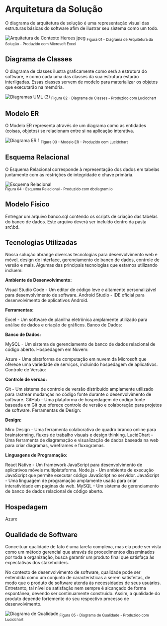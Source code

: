 # Arquitetura da Solução

O diagrama de arquitetura de solução é uma representação visual das estruturas básicas do software afim de ilustrar seu sistema como um todo.

![Arquitetura de Contexto Heroes jpeg](https://github.com/ICEI-PUC-Minas-PMV-ADS/pmv-ads-2024-1-e3-proj-mov-t6-pmv-ads-2024-1-e3-proj-heroes-t6/assets/131215140/76eebd66-f008-49a2-8ec8-b319d559af6d) <sub> Figura 01 - Diagrama de Arquitetura da Solução - Produzido com Microsoft Excel <sub>

## Diagrama de Classes

O diagrama de classes ilustra graficamente como será a estrutura do software, e como cada uma das classes da sua estrutura estarão interligadas. Essas classes servem de modelo para materializar os objetos que executarão na memória.

![Diagramas UML (3)](https://github.com/ICEI-PUC-Minas-PMV-ADS/pmv-ads-2024-1-e3-proj-mov-t6-pmv-ads-2024-1-e3-proj-heroes-t6/assets/131215140/5fc26a8a-74dd-40f6-8647-69218e793f16) <sub> Figura 02 - Diagrama de Classes - Produzido com Lucidchart <sub>

## Modelo ER

O Modelo ER representa através de um diagrama como as entidades (coisas, objetos) se relacionam entre si na aplicação interativa.

![Diagrama ER 1](https://github.com/ICEI-PUC-Minas-PMV-ADS/pmv-ads-2024-1-e3-proj-mov-t6-pmv-ads-2024-1-e3-proj-heroes-t6/assets/131215140/758e34ae-2d83-49d2-a1f9-b61d514601be) <sub> Figura 03 - Modelo ER - Produzido com Lucidchart <sub>

## Esquema Relacional

O Esquema Relacional corresponde à representação dos dados em tabelas juntamente com as restrições de integridade e chave primária.

![Esquema Relacional](https://github.com/ICEI-PUC-Minas-PMV-ADS/pmv-ads-2024-1-e3-proj-mov-t6-pmv-ads-2024-1-e3-proj-heroes-t6/assets/131215140/95a9df99-13fe-4ef2-ab56-e7f742f20210)       
<sub> Figura 04 - Esquema Relacional - Produzido com dbdiagram.io <sub>

## Modelo Físico

Entregar um arquivo banco.sql contendo os scripts de criação das tabelas do banco de dados. Este arquivo deverá ser incluído dentro da pasta src\bd.

## Tecnologias Utilizadas

Nossa solução abrange diversas tecnologias para desenvolvimento web e móvel, design de interface, gerenciamento de banco de dados, controle de versão e mais. Algumas das principais tecnologias que estamos utilizando incluem:

**Ambiente de Desenvolvimento:**

Visual Studio Code - Um editor de código leve e altamente personalizável para desenvolvimento de software.
Android Studio - IDE oficial para desenvolvimento de aplicativos Android.

 **Ferramentas:**

Excel - Um software de planilha eletrônica amplamente utilizado para análise de dados e criação de gráficos.
Banco de Dados:

**Banco de Dados:**

MySQL - Um sistema de gerenciamento de banco de dados relacional de código aberto.
Hospedagem em Nuvem:

Azure - Uma plataforma de computação em nuvem da Microsoft que oferece uma variedade de serviços, incluindo hospedagem de aplicativos.
Controle de Versão:

**Controle de versao:**

Git - Um sistema de controle de versão distribuído amplamente utilizado para rastrear mudanças no código fonte durante o desenvolvimento de software.
GitHub - Uma plataforma de hospedagem de código fonte baseada em Git que oferece controle de versão e colaboração para projetos de software.
Ferramentas de Design:

**Design:**

Miro Design - Uma ferramenta colaborativa de quadro branco online para brainstorming, fluxos de trabalho visuais e design thinking.
LucidChart - Uma ferramenta de diagramação e visualização de dados baseada na web para criar diagramas, wireframes e fluxogramas.


**Linguagens de Programação:**

React Native - Um framework JavaScript para desenvolvimento de aplicativos móveis multiplataforma.
Node.js - Um ambiente de execução JavaScript que permite executar código JavaScript no servidor.
JavaScript - Uma linguagem de programação amplamente usada para criar interatividade em páginas da web.
MySQL - Um sistema de gerenciamento de banco de dados relacional de código aberto.



## Hospedagem

Azure

## Qualidade de Software

Conceituar qualidade de fato é uma tarefa complexa, mas ela pode ser vista como um método gerencial que através de procedimentos disseminados por toda a organização, busca garantir um produto final que satisfaça às expectativas dos stakeholders.

No contexto de desenvolvimento de software, qualidade pode ser entendida como um conjunto de características a serem satisfeitas, de modo que o produto de software atenda às necessidades de seus usuários. Entretanto, tal nível de satisfação nem sempre é alcançado de forma espontânea, devendo ser continuamente construído. Assim, a qualidade do produto depende fortemente do seu respectivo processo de desenvolvimento.

![Diagrama de Qualidade](https://github.com/ICEI-PUC-Minas-PMV-ADS/pmv-ads-2024-1-e3-proj-mov-t6-pmv-ads-2024-1-e3-proj-heroes-t6/assets/131215140/5f8a4786-4a13-4898-9d48-04c3b785e71b) <sub> Figura 05 - Diagrama de Qualidade - Produzido com Lucidchart <sub>
